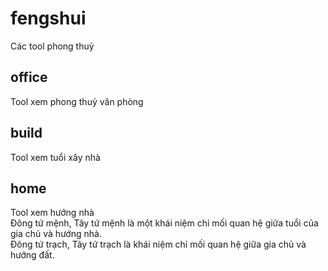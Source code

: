 # fengshui
Các tool phong thuỷ

## office

Tool xem phong thuỷ văn phòng

## build 

Tool xem tuổi xây nhà

## home 

Tool xem hướng nhà
<br>
Đông tứ mệnh, Tây tứ mệnh là một khái niệm chỉ mối quan hệ giữa tuổi của gia chủ và hướng nhà.
<br>
Đông tứ trạch, Tây tứ trạch là khái niệm chỉ mối quan hệ giữa gia chủ và hướng đất.